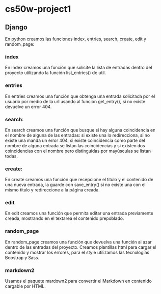 # cs50w-project1
## Django 
En python creamos las funciones index, entries, search, create, edit y random_page:
### index
En index creamos una función que solicite la lista de entradas dentro del proyecto utilizando la función list_entries() de util.
### entries
En entries creamos una función que obtenga una entrada solicitada por el usuario por medio de la url usando al función get_entry(), si no existe devuelve un error 404.
### search:
En search creamos una función que busque si hay alguna coincidencia en el nombre de alguna de las entradas: si existe una lo redirecciona, si no existe una manda un error 404, si existe coincidencia como parte del nombre de alguna entrada se listan las coincidencias y si existen dos coincidencias con el nombre pero distinguidas por mayúsculas se listan todas.
### create: 
En create creamos una función que recepcione el titulo y el contenido de una nueva entrada, la guarde con save_entry() si no existe una con el mismo titulo y redireccione a la página creada.
### edit
En edit creamos una función que permita editar una entrada previamente creada, mostrando en el textarea el contenido prepoblado.
### random_page
En random_page creamos una función que devuelva una función al azar dentro de las entradas del proyecto.
Creamos plantillas html para cargar el contenido y mostrar los errores, para el style utilizamos las tecnologías Boostrap y Sass.
### markdown2
Usamos el paquete mardown2 para convertir el Markdown en contenido cargable por HTML.
